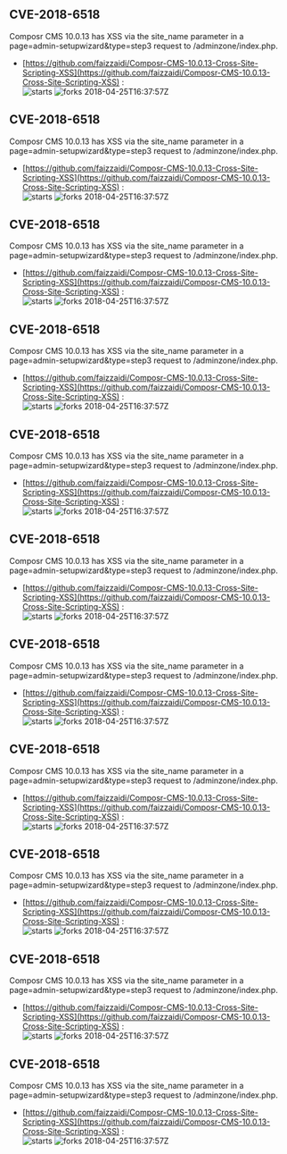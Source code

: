 ## CVE-2018-6518
 Composr CMS 10.0.13 has XSS via the site_name parameter in a page=admin-setupwizard&type=step3 request to /adminzone/index.php.

- [https://github.com/faizzaidi/Composr-CMS-10.0.13-Cross-Site-Scripting-XSS](https://github.com/faizzaidi/Composr-CMS-10.0.13-Cross-Site-Scripting-XSS) :  
![starts](https://img.shields.io/github/stars/faizzaidi/Composr-CMS-10.0.13-Cross-Site-Scripting-XSS.svg) 
![forks](https://img.shields.io/github/forks/faizzaidi/Composr-CMS-10.0.13-Cross-Site-Scripting-XSS.svg) 
2018-04-25T16:37:57Z

## CVE-2018-6518
 Composr CMS 10.0.13 has XSS via the site_name parameter in a page=admin-setupwizard&type=step3 request to /adminzone/index.php.

- [https://github.com/faizzaidi/Composr-CMS-10.0.13-Cross-Site-Scripting-XSS](https://github.com/faizzaidi/Composr-CMS-10.0.13-Cross-Site-Scripting-XSS) :  
![starts](https://img.shields.io/github/stars/faizzaidi/Composr-CMS-10.0.13-Cross-Site-Scripting-XSS.svg) 
![forks](https://img.shields.io/github/forks/faizzaidi/Composr-CMS-10.0.13-Cross-Site-Scripting-XSS.svg) 
2018-04-25T16:37:57Z

## CVE-2018-6518
 Composr CMS 10.0.13 has XSS via the site_name parameter in a page=admin-setupwizard&type=step3 request to /adminzone/index.php.

- [https://github.com/faizzaidi/Composr-CMS-10.0.13-Cross-Site-Scripting-XSS](https://github.com/faizzaidi/Composr-CMS-10.0.13-Cross-Site-Scripting-XSS) :  
![starts](https://img.shields.io/github/stars/faizzaidi/Composr-CMS-10.0.13-Cross-Site-Scripting-XSS.svg) 
![forks](https://img.shields.io/github/forks/faizzaidi/Composr-CMS-10.0.13-Cross-Site-Scripting-XSS.svg) 
2018-04-25T16:37:57Z

## CVE-2018-6518
 Composr CMS 10.0.13 has XSS via the site_name parameter in a page=admin-setupwizard&type=step3 request to /adminzone/index.php.

- [https://github.com/faizzaidi/Composr-CMS-10.0.13-Cross-Site-Scripting-XSS](https://github.com/faizzaidi/Composr-CMS-10.0.13-Cross-Site-Scripting-XSS) :  
![starts](https://img.shields.io/github/stars/faizzaidi/Composr-CMS-10.0.13-Cross-Site-Scripting-XSS.svg) 
![forks](https://img.shields.io/github/forks/faizzaidi/Composr-CMS-10.0.13-Cross-Site-Scripting-XSS.svg) 
2018-04-25T16:37:57Z

## CVE-2018-6518
 Composr CMS 10.0.13 has XSS via the site_name parameter in a page=admin-setupwizard&type=step3 request to /adminzone/index.php.

- [https://github.com/faizzaidi/Composr-CMS-10.0.13-Cross-Site-Scripting-XSS](https://github.com/faizzaidi/Composr-CMS-10.0.13-Cross-Site-Scripting-XSS) :  
![starts](https://img.shields.io/github/stars/faizzaidi/Composr-CMS-10.0.13-Cross-Site-Scripting-XSS.svg) 
![forks](https://img.shields.io/github/forks/faizzaidi/Composr-CMS-10.0.13-Cross-Site-Scripting-XSS.svg) 
2018-04-25T16:37:57Z

## CVE-2018-6518
 Composr CMS 10.0.13 has XSS via the site_name parameter in a page=admin-setupwizard&type=step3 request to /adminzone/index.php.

- [https://github.com/faizzaidi/Composr-CMS-10.0.13-Cross-Site-Scripting-XSS](https://github.com/faizzaidi/Composr-CMS-10.0.13-Cross-Site-Scripting-XSS) :  
![starts](https://img.shields.io/github/stars/faizzaidi/Composr-CMS-10.0.13-Cross-Site-Scripting-XSS.svg) 
![forks](https://img.shields.io/github/forks/faizzaidi/Composr-CMS-10.0.13-Cross-Site-Scripting-XSS.svg) 
2018-04-25T16:37:57Z

## CVE-2018-6518
 Composr CMS 10.0.13 has XSS via the site_name parameter in a page=admin-setupwizard&type=step3 request to /adminzone/index.php.

- [https://github.com/faizzaidi/Composr-CMS-10.0.13-Cross-Site-Scripting-XSS](https://github.com/faizzaidi/Composr-CMS-10.0.13-Cross-Site-Scripting-XSS) :  
![starts](https://img.shields.io/github/stars/faizzaidi/Composr-CMS-10.0.13-Cross-Site-Scripting-XSS.svg) 
![forks](https://img.shields.io/github/forks/faizzaidi/Composr-CMS-10.0.13-Cross-Site-Scripting-XSS.svg) 
2018-04-25T16:37:57Z

## CVE-2018-6518
 Composr CMS 10.0.13 has XSS via the site_name parameter in a page=admin-setupwizard&type=step3 request to /adminzone/index.php.

- [https://github.com/faizzaidi/Composr-CMS-10.0.13-Cross-Site-Scripting-XSS](https://github.com/faizzaidi/Composr-CMS-10.0.13-Cross-Site-Scripting-XSS) :  
![starts](https://img.shields.io/github/stars/faizzaidi/Composr-CMS-10.0.13-Cross-Site-Scripting-XSS.svg) 
![forks](https://img.shields.io/github/forks/faizzaidi/Composr-CMS-10.0.13-Cross-Site-Scripting-XSS.svg) 
2018-04-25T16:37:57Z

## CVE-2018-6518
 Composr CMS 10.0.13 has XSS via the site_name parameter in a page=admin-setupwizard&type=step3 request to /adminzone/index.php.

- [https://github.com/faizzaidi/Composr-CMS-10.0.13-Cross-Site-Scripting-XSS](https://github.com/faizzaidi/Composr-CMS-10.0.13-Cross-Site-Scripting-XSS) :  
![starts](https://img.shields.io/github/stars/faizzaidi/Composr-CMS-10.0.13-Cross-Site-Scripting-XSS.svg) 
![forks](https://img.shields.io/github/forks/faizzaidi/Composr-CMS-10.0.13-Cross-Site-Scripting-XSS.svg) 
2018-04-25T16:37:57Z

## CVE-2018-6518
 Composr CMS 10.0.13 has XSS via the site_name parameter in a page=admin-setupwizard&type=step3 request to /adminzone/index.php.

- [https://github.com/faizzaidi/Composr-CMS-10.0.13-Cross-Site-Scripting-XSS](https://github.com/faizzaidi/Composr-CMS-10.0.13-Cross-Site-Scripting-XSS) :  
![starts](https://img.shields.io/github/stars/faizzaidi/Composr-CMS-10.0.13-Cross-Site-Scripting-XSS.svg) 
![forks](https://img.shields.io/github/forks/faizzaidi/Composr-CMS-10.0.13-Cross-Site-Scripting-XSS.svg) 
2018-04-25T16:37:57Z

## CVE-2018-6518
 Composr CMS 10.0.13 has XSS via the site_name parameter in a page=admin-setupwizard&type=step3 request to /adminzone/index.php.

- [https://github.com/faizzaidi/Composr-CMS-10.0.13-Cross-Site-Scripting-XSS](https://github.com/faizzaidi/Composr-CMS-10.0.13-Cross-Site-Scripting-XSS) :  
![starts](https://img.shields.io/github/stars/faizzaidi/Composr-CMS-10.0.13-Cross-Site-Scripting-XSS.svg) 
![forks](https://img.shields.io/github/forks/faizzaidi/Composr-CMS-10.0.13-Cross-Site-Scripting-XSS.svg) 
2018-04-25T16:37:57Z

